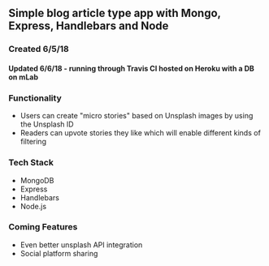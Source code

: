 ## Simple blog article type app with Mongo, Express, Handlebars and Node

### Created 6/5/18

#### Updated 6/6/18 - running through Travis CI hosted on Heroku with a DB on mLab

### Functionality
- Users can create "micro stories" based on Unsplash images by using the Unsplash ID
- Readers can upvote stories they like which will enable different kinds of filtering

### Tech Stack
- MongoDB
- Express
- Handlebars
- Node.js

### Coming Features
- Even better unsplash API integration
- Social platform sharing

